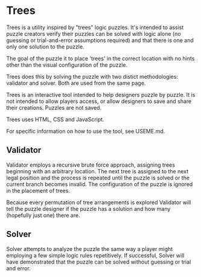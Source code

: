 Trees
=====

Trees is a utility inspired by "trees" logic puzzles.  It's intended to assist puzzle creators verify their puzzles can be solved with logic alone (no guessing or trial-and-error assumptions required) and that there is one and only one solution to the puzzle.

The goal of the puzzle it to place 'trees' in the correct location with no hints other than the visual configuration of the puzzle.

Trees does this by solving the puzzle with two distict methodologies: validator and solver.  Both are used from the same page.

Trees is an interactive tool intended to help designers puzzle by puzzle.  It is not intended to allow players access, or allow designers to save and share their creations.  Puzzles are not saved.

Trees uses HTML, CSS and JavaScript.

For specific information on how to use the tool, see USEME.md.

Validator
---------

Validator employs a recursive brute force approach, assigning trees beginning with an arbitrary location.  The next tree is assigned to the next legal position and the process is repeated until the puzzle is solved or the current branch becomes invalid.  The configuration of the puzzle is ignored in the placement of trees.

Because every permutation of tree arrangements is explored Validator will tell the puzzle designer if the puzzle has a solution and how many (hopefully just one) there are.

Solver
------

Solver attempts to analyze the puzzle the same way a player might employing a few simple logic rules repetitively.  If successful, Solver will have demonstrated that the puzzle can be solved without guessing or trial and error.